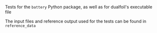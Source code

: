 Tests for the `battery` Python package, as well as for dualfoil's  executable file

The input files and reference output used for the tests can be found in `reference_data`

